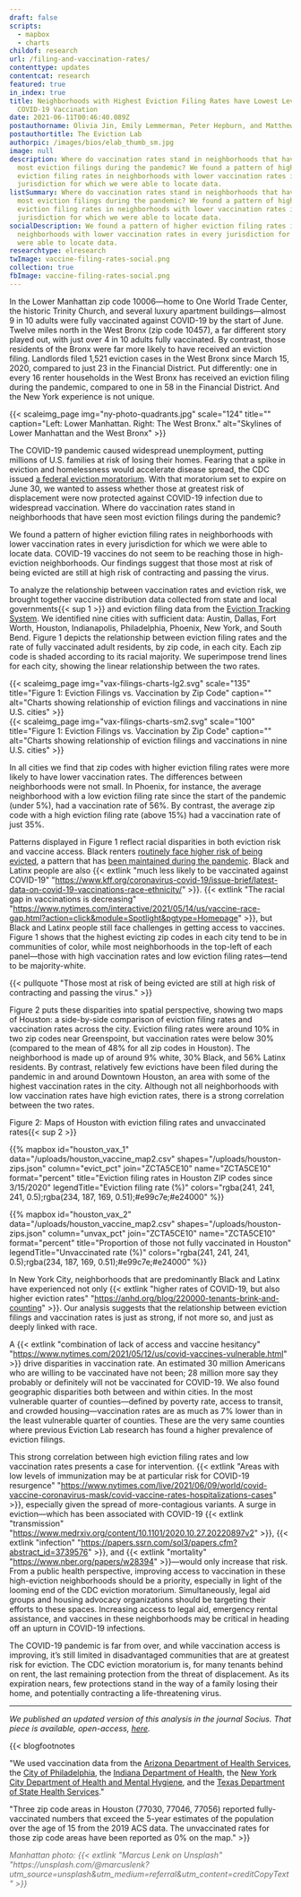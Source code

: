 ```yaml
---
draft: false
scripts:
  - mapbox
  - charts
childof: research
url: /filing-and-vaccination-rates/
contenttype: updates
contentcat: research
featured: true
in_index: true
title: Neighborhoods with Highest Eviction Filing Rates have Lowest Levels of
  COVID-19 Vaccination
date: 2021-06-11T00:46:40.089Z
postauthorname: Olivia Jin, Emily Lemmerman, Peter Hepburn, and Matthew Desmond
postauthortitle: The Eviction Lab
authorpic: /images/bios/elab_thumb_sm.jpg
image: null
description: Where do vaccination rates stand in neighborhoods that have seen
  most eviction filings during the pandemic? We found a pattern of higher
  eviction filing rates in neighborhoods with lower vaccination rates in every
  jurisdiction for which we were able to locate data.
listSummary: Where do vaccination rates stand in neighborhoods that have seen
  most eviction filings during the pandemic? We found a pattern of higher
  eviction filing rates in neighborhoods with lower vaccination rates in every
  jurisdiction for which we were able to locate data.
socialDescription: We found a pattern of higher eviction filing rates in
  neighborhoods with lower vaccination rates in every jurisdiction for which we
  were able to locate data.
researchtype: elresearch
twImage: vaccine-filing-rates-social.png
collection: true
fbImage: vaccine-filing-rates-social.png
---
```

In the Lower Manhattan zip code 10006—home to One World Trade Center, the historic Trinity Church, and several luxury apartment buildings—almost 9 in 10 adults were fully vaccinated against COVID-19 by the start of June. Twelve miles north in the West Bronx (zip code 10457), a far different story played out, with just over 4 in 10 adults fully vaccinated. By contrast, those residents of the Bronx were far more likely to have received an eviction filing. Landlords filed 1,521 eviction cases in the West Bronx since March 15, 2020, compared to just 23 in the Financial District. Put differently: one in every 16 renter households in the West Bronx has received an eviction filing during the pandemic, compared to one in 58 in the Financial District. And the New York experience is not unique.

{{< scaleimg_page img="ny-photo-quadrants.jpg" scale="124" title="" caption="Left: Lower Manhattan. Right: The West Bronx." alt="Skylines of Lower Manhattan and the West Bronx" >}}

The COVID-19 pandemic caused widespread unemployment, putting millions of U.S. families at risk of losing their homes. Fearing that a spike in eviction and homelessness would accelerate disease spread, the CDC issued [a federal eviction moratorium](/six-months-cdc/). With that moratorium set to expire on June 30, we wanted to assess whether those at greatest risk of displacement were now protected against COVID-19 infection due to widespread vaccination. Where do vaccination rates stand in neighborhoods that have seen most eviction filings during the pandemic?

We found a pattern of higher eviction filing rates in neighborhoods with lower vaccination rates in every jurisdiction for which we were able to locate data. COVID-19 vaccines do not seem to be reaching those in high-eviction neighborhoods. Our findings suggest that those most at risk of being evicted are still at high risk of contracting and passing the virus. 

To analyze the relationship between vaccination rates and eviction risk, we brought together vaccine distribution data collected from state and local governments{{< sup 1 >}} and eviction filing data from the [Eviction Tracking System](/eviction-tracking). We identified nine cities with sufficient data: Austin, Dallas, Fort Worth, Houston, Indianapolis, Philadelphia, Phoenix, New York, and South Bend. Figure 1 depicts the relationship between eviction filing rates and the rate of fully vaccinated adult residents, by zip code, in each city. Each zip code is shaded according to its racial majority. We superimpose trend lines for each city, showing the linear relationship between the two rates.

<div class="d-none d-md-block">
{{< scaleimg_page img="vax-filings-charts-lg2.svg" scale="135" title="Figure 1: Eviction Filings vs. Vaccination by Zip Code" caption="" alt="Charts showing relationship of eviction filings and vaccinations in nine U.S. cities"  >}}
</div>

<div class="d-block d-md-none">
{{< scaleimg_page img="vax-filings-charts-sm2.svg" scale="100" title="Figure 1: Eviction Filings vs. Vaccination by Zip Code" caption="" alt="Charts showing relationship of eviction filings and vaccinations in nine U.S. cities" >}}
</div>

In all cities we find that zip codes with higher eviction filing rates were more likely to have lower vaccination rates. The differences between neighborhoods were not small. In Phoenix, for instance, the average neighborhood with a low eviction filing rate since the start of the pandemic (under 5%), had a vaccination rate of 56%. By contrast, the average zip code with a high eviction filing rate (above 15%) had a vaccination rate of just 35%.  

Patterns displayed in Figure 1 reflect racial disparities in both eviction risk and vaccine access. Black renters [routinely face higher risk of being evicted](/demographics-of-eviction/), a pattern that has [been maintained during the pandemic](https://evictionlab.org/pandemic-filing-demographics/). Black and Latinx people are also {{< extlink "much less likely to be vaccinated against COVID-19" "https://www.kff.org/coronavirus-covid-19/issue-brief/latest-data-on-covid-19-vaccinations-race-ethnicity/" >}}. {{< extlink "The racial gap in vaccinations is decreasing" "https://www.nytimes.com/interactive/2021/05/14/us/vaccine-race-gap.html?action=click&module=Spotlight&pgtype=Homepage" >}}, but Black and Latinx people still face challenges in getting access to vaccines. Figure 1 shows that the highest evicting zip codes in each city tend to be in communities of color, while most neighborhoods in the top-left of each panel—those with high vaccination rates and low eviction filing rates—tend to be majority-white. 

{{< pullquote "Those most at risk of being evicted are still at high risk of contracting and passing the virus." >}}

Figure 2 puts these disparities into spatial perspective, showing two maps of Houston: a side-by-side comparison of eviction filing rates and vaccination rates across the city. Eviction filing rates were around 10% in two zip codes near Greenspoint, but vaccination rates were below 30% (compared to the mean of 48% for all zip codes in Houston). The neighborhood is made up of around 9% white, 30% Black, and 56% Latinx residents. By contrast, relatively few evictions have been filed during the pandemic in and around Downtown Houston, an area with some of the highest vaccination rates in the city. Although not all neighborhoods with low vaccination rates have high eviction rates, there is a strong correlation between the two rates.

</div>
</div>
</div>

<div class="row mx-4">
<div class="col-12">
<div class="figheader mt-0 mt-md-2 mb-1">Figure 2: Maps of Houston with eviction filing rates and unvaccinated rates{{< sup 2 >}}</div>
</div>
<div class="col-12 col-lg-6 px-0 px-md-2">

{{% mapbox
  id="houston_vax_1"
  data="/uploads/houston_vaccine_map2.csv"
  shapes="/uploads/houston-zips.json"
  column="evict_pct"
  join="ZCTA5CE10"
  name="ZCTA5CE10"
  format="percent"
  title="Eviction filing rates in Houston ZIP codes since 3/15/2020"
  legendTitle="Eviction filing rate (%)"
  colors="rgba(241, 241, 241, 0.5);rgba(234, 187, 169, 0.51);#e99c7e;#e24000"
%}}

</div>
<div class="col-12 col-lg-6 px-0 px-md-2">
{{% mapbox
  id="houston_vax_2"
  data="/uploads/houston_vaccine_map2.csv"
  shapes="/uploads/houston-zips.json"
  column="unvax_pct"
  join="ZCTA5CE10"
  name="ZCTA5CE10"
  format="percent"
  title="Proportion of those not fully vaccinated in Houston"
  legendTitle="Unvaccinated rate (%)"
  colors="rgba(241, 241, 241, 0.5);rgba(234, 187, 169, 0.51);#e99c7e;#e24000"
%}}
</div>
</div>

<div class="center-content-post updates-post pb-2">
<div class="page-content">
<div class="post-body">

In New York City, neighborhoods that are predominantly Black and Latinx have experienced not only {{< extlink "higher rates of COVID-19, but also higher eviction rates" "https://anhd.org/blog/220000-tenants-brink-and-counting" >}}. Our analysis suggests that the relationship between eviction filings and vaccination rates is just as strong, if not more so, and just as deeply linked with race.

A {{< extlink "combination of lack of access and vaccine hesitancy" "https://www.nytimes.com/2021/05/12/us/covid-vaccines-vulnerable.html" >}} drive disparities in vaccination rate. An estimated 30 million Americans who are willing to be vaccinated have not been; 28 million more say they probably or definitely will not be vaccinated for COVID-19. We also found geographic disparities both between and within cities. In the most vulnerable quarter of counties—defined by poverty rate, access to transit, and crowded housing—vaccination rates are as much as 7% lower than in the least vulnerable quarter of counties. These are the very same counties where previous Eviction Lab research has found a higher prevalence of eviction filings. 

This strong correlation between high eviction filing rates and low vaccination rates presents a case for intervention. {{<  extlink "Areas with low levels of immunization may be at particular risk for COVID-19 resurgence" "https://www.nytimes.com/live/2021/06/09/world/covid-vaccine-coronavirus-mask/covid-vaccine-rates-hospitalizations-cases" >}}, especially given the spread of more-contagious variants. A surge in eviction—which has been associated with COVID-19 {{< extlink "transmission" "https://www.medrxiv.org/content/10.1101/2020.10.27.20220897v2" >}}, {{< extlink "infection" "https://papers.ssrn.com/sol3/papers.cfm?abstract_id=3739576" >}}, and {{< extlink "mortality" "https://www.nber.org/papers/w28394" >}}—would only increase that risk. From a public health perspective, improving access to vaccination in these high-eviction neighborhoods should be a priority, especially in light of the looming end of the CDC eviction moratorium. Simultaneously, legal aid groups and housing advocacy organizations should be targeting their efforts to these spaces. Increasing access to legal aid, emergency rental assistance, and vaccines in these neighborhoods may be critical in heading off an upturn in COVID-19 infections.

The COVID-19 pandemic is far from over, and while vaccination access is improving, it’s still limited in disadvantaged communities that are at greatest risk for eviction. The CDC eviction moratorium is, for many tenants behind on rent, the last remaining protection from the threat of displacement. As its expiration nears, few protections stand in the way of a family losing their home, and potentially contracting a life-threatening virus. 

<hr/>

*We published an updated version of this analysis in the journal Socius. That piece is available, open-access, [here](https://journals.sagepub.com/doi/full/10.1177/23780231211040885).*

{{< blogfootnotes

"We used vaccination data from the <a href='https://www.azdhs.gov/covid19/data/index.php#zipcode-vaccinations' target='_blank' rel='noreferrer noopener'>Arizona Department of Health Services</a>, the <a href='https://www.opendataphilly.org/dataset/covid-vaccinations' target='_blank' rel='noreferrer noopener'>City of Philadelphia</a>, the <a href='https://hub.mph.in.gov/dataset/covid-19-vaccinations-by-zip' target='_blank' rel='noreferrer noopener'>Indiana Department of Health</a>, the <a href='https://www1.nyc.gov/site/doh/covid/covid-19-data-vaccines.page' target='_blank' rel='noreferrer noopener'>New York City Department of Health and Mental Hygiene</a>, and the <a href='https://dshs.texas.gov/coronavirus/AdditionalData.aspx' target='_blank' rel='noreferrer noopener'>Texas Department of State Health Services</a>."

"Three zip code areas in Houston (77030, 77046, 77056) reported fully-vaccinated numbers that exceed the 5-year estimates of the population over the age of 15 from the 2019 ACS data. The unvaccinated rates for those zip code areas have been reported as 0% on the map." >}}

<div class="text-center" style="color:#6b6b6b"><i>Manhattan photo: {{< extlink "Marcus Lenk on Unsplash" "https://unsplash.com/@marcuslenk?utm_source=unsplash&utm_medium=referral&utm_content=creditCopyText" >}} </i></div>